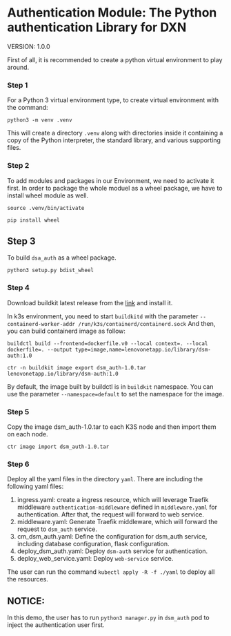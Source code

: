 Authentication Module: The Python authentication Library for DXN
================================================================

VERSION: 1.0.0

First of all, it is recommended to create a python virtual environment to
play around.

### Step 1
For a Python 3 virtual environment type, to create virtual environment with 
the command:
```
python3 -m venv .venv
```
This will create a directory `.venv` along with directories inside it 
containing a copy of the Python interpreter, the standard library, and various supporting files.

### Step 2
To add modules and packages in our Environment, we need to activate it first.
In order to package the whole moduel as a wheel package, we have to install 
wheel module as well.
```
source .venv/bin/activate

pip install wheel
```

## Step 3
To build `dsa_auth` as a wheel package.
```
python3 setup.py bdist_wheel
```

### Step 4
Download buildkit latest release from the [link](https://github.com/moby/buildkit/releases) and install it.

In k3s environment, you need to start `buildkitd` with the parameter 
`--containerd-worker-addr /run/k3s/containerd/containerd.sock`
And then, you can build containerd image as follow:
```
buildctl build --frontend=dockerfile.v0 --local context=. --local dockerfile=. --output type=image,name=lenovonetapp.io/library/dsm-auth:1.0

ctr -n buildkit image export dsm_auth-1.0.tar lenovonetapp.io/library/dsm-auth:1.0
```
By default, the image built by buildctl is in `buildkit` namespace. You can 
use the parameter `--namespace=default` to set the namespace for the image.

### Step 5
Copy the image dsm_auth-1.0.tar to each K3S node and then import them on 
each node.
```
ctr image import dsm_auth-1.0.tar
```

### Step 6
Deploy all the yaml files in the directory `yaml`. There are including the 
following yaml files:
1. ingress.yaml: create a ingress resource, which will leverage Traefik 
   middleware `authentication-middleware` defined in `middleware.yaml` for 
   authentication. After that, the request will forward to web service.
2. middleware.yaml: Generate Traefik middleware, which will forward the 
   request to `dsm_auth` service.
3. cm_dsm_auth.yaml: Define the configuration for dsm_auth service, 
   including database configuration, flask configuration.
4. deploy_dsm_auth.yaml: Deploy `dsm-auth` service for authentication.
5. deploy_web_service.yaml: Deploy `web-service` service.

The user can run the command `kubectl apply -R -f ./yaml` to deploy all the 
resources.

## NOTICE:
In this demo, the user has to run `python3 manager.py` in `dsm_auth` pod to 
inject the authentication user first.
